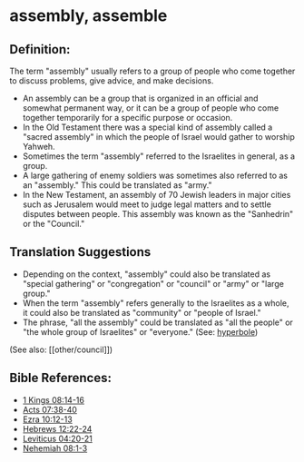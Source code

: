 # assembly, assemble #

## Definition: ##

The term "assembly" usually refers to a group of people who come together to discuss problems, give advice, and make decisions.

* An assembly can be a group that is organized in an official and somewhat permanent way, or it can be a group of people who come together temporarily for a specific purpose or occasion.
* In the Old Testament there was a special kind of assembly called a "sacred assembly" in which the people of Israel would gather to worship Yahweh.
* Sometimes the term "assembly" referred to the Israelites in general, as a group.
* A large gathering of enemy soldiers was sometimes also referred to as an "assembly." This could be translated as "army."
* In the New Testament, an assembly of 70 Jewish leaders in major cities such as Jerusalem would meet to judge legal matters and to settle disputes between people. This assembly was known as the "Sanhedrin" or the "Council."

## Translation Suggestions ##

* Depending on the context, "assembly" could also be translated as "special gathering" or "congregation" or "council" or "army" or "large group."
* When the term "assembly" refers generally to the Israelites as a whole, it could also be translated as "community" or "people of Israel."
* The phrase, "all the assembly" could be translated as "all the people" or "the whole group of Israelites" or "everyone." (See: [hyperbole](en/ta-vol1/translate/man/figs-hyperbole))

(See also: [[other/council]])

## Bible References: ##

* [1 Kings 08:14-16](en/tn/1ki/help/08/14)
* [Acts 07:38-40](en/tn/act/help/07/38)
* [Ezra 10:12-13](en/tn/ezr/help/10/12)
* [Hebrews 12:22-24](en/tn/heb/help/12/22)
* [Leviticus 04:20-21](en/tn/lev/help/04/20)
* [Nehemiah 08:1-3](en/tn/neh/help/08/01)